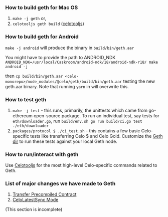 ### How to build geth for Mac OS

1. `make -j geth` or,
2. `celotooljs geth build` ([celotooljs](https://github.com/celo-org/celo-monorepo/tree/master/packages/celotool))

### How to build geth for Android

`make -j android` will produce the binary in `build/bin/geth.aar`

You might have to provide the path to ANDROID_NDK
`ANDROID_NDK=/usr/local/Caskroom/android-ndk/18/android-ndk-r18/ make android -j`

then `cp build/bin/geth.aar <celo-monorepo>/node_modules/@celo/geth/build/bin/geth.aar` testing the new geth.aar binary. Note that running `yarn` in <celo-monorepo> will overwrite this.

### How to test geth

1. `make -j test` - this runs, primarily, the unittests which came  from go-ethereum open-source package. To run an individual test, say tests for `eth/downloader.go`, run `build/env.sh go run build/ci.go test ./eth/downloader`
2. `packages/protocol $ ./ci_test.sh` - this contains a few basic Celo-specific tests like transferring Celo $ and Celo Gold. Customize the [Geth dir](https://github.com/celo-org/celo-monorepo/blob/master/packages/celotool/geth_tests/constants.sh#L13) to run these tests against your local Geth node.


### How to run/interact with geth

Use [Celotooljs](https://github.com/celo-org/celo-monorepo/tree/master/packages/celotool) for the most high-level Celo-specific commands related to Geth.


### List of major changes we have made to Geth

1. [Transfer Precompiled Contract](https://github.com/celo-org/geth/pull/75)
2. [CeloLatestSync Mode](https://github.com/celo-org/geth/pull/62)

(This section is incomplete)
